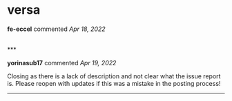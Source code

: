 # versa

**fe-eccel** commented *Apr 18, 2022*


<br />
***


**yorinasub17** commented *Apr 19, 2022*

Closing as there is a lack of description and not clear what the issue report is. Please reopen with updates if this was a mistake in the posting process!
***

